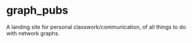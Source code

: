 # graph_pubs

A landing site for personal classwork/communication, of all things to do with network graphs. 

[](https://gesis.mybinder.org/binder/v2/gh/rmattson1008/graph_pubs/f08df018c5cbc2bb86008bbfd4db2281653ec5ef)
